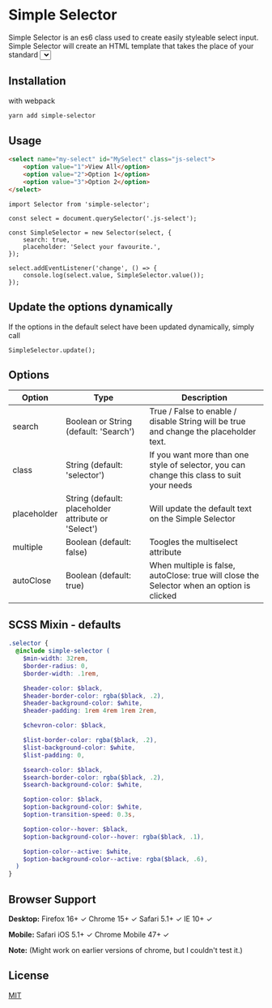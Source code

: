 # Simple Selector

Simple Selector is an es6 class used to create easily styleable select input. Simple Selector will create an HTML template that takes the place of your standard <select> tag.

## Installation

with webpack

```bash
yarn add simple-selector
```

## Usage

```html
<select name="my-select" id="MySelect" class="js-select">
	<option value="1">View All</option>
	<option value="2">Option 1</option>
	<option value="3">Option 2</option>
</select>
```

```es6
import Selector from 'simple-selector';

const select = document.querySelector('.js-select');

const SimpleSelector = new Selector(select, {
    search: true, 
    placeholder: 'Select your favourite.',
});

select.addEventListener('change', () => {
	console.log(select.value, SimpleSelector.value());
});

```

## Update the options dynamically

If the options in the default select have been updated dynamically, simply call

```es6
SimpleSelector.update();
```

## Options

| Option | Type | Description |
|--------|------|-------------|
| search | Boolean or String (default: 'Search') | True / False to enable / disable String will be true and change the placeholder text. |
| class | String (default: 'selector') | If you want more than one style of selector, you can change this class to suit your needs |
| placeholder | String (default: placeholder attribute or 'Select') | Will update the default text on the Simple Selector |
| multiple | Boolean (default: false) | Toogles the multiselect attribute |
| autoClose | Boolean (default: true) | When multiple is false, autoClose: true will close the Selector when an option is clicked |

## SCSS Mixin - defaults

```scss
.selector {
  @include simple-selector (
    $min-width: 32rem,
    $border-radius: 0,
    $border-width: .1rem,

    $header-color: $black,
    $header-border-color: rgba($black, .2),
    $header-background-color: $white,
    $header-padding: 1rem 4rem 1rem 2rem,

    $chevron-color: $black,

    $list-border-color: rgba($black, .2),
    $list-background-color: $white,
    $list-padding: 0,

    $search-color: $black,
    $search-border-color: rgba($black, .2),
    $search-background-color: $white,

    $option-color: $black,
    $option-background-color: $white,
    $option-transition-speed: 0.3s,

    $option-color--hover: $black,
    $option-background-color--hover: rgba($black, .1),

    $option-color--active: $white,
    $option-background-color--active: rgba($black, .6),
  )
}
```

## Browser Support
**Desktop:**
Firefox 16+ ✓
Chrome 15+ ✓
Safari 5.1+ ✓
IE 10+ ✓

**Mobile:**
Safari iOS 5.1+ ✓
Chrome Mobile 47+ ✓

**Note:**
(Might work on earlier versions of chrome, but I couldn't test it.)


## License
[MIT](https://choosealicense.com/licenses/mit/)

